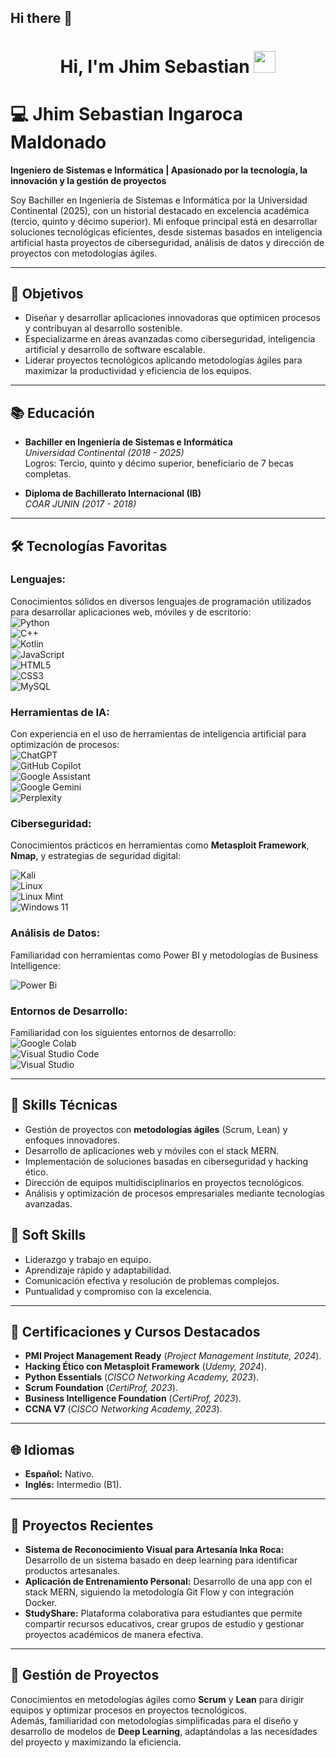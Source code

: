 ## Hi there 👋  
<h1 align="center">Hi, I'm Jhim Sebastian <img src="https://media.giphy.com/media/hvRJCLFzcasrR4ia7z/giphy.gif" width="35"></h1>  
<p align="center">

# 💻 Jhim Sebastian Ingaroca Maldonado  
**Ingeniero de Sistemas e Informática | Apasionado por la tecnología, la innovación y la gestión de proyectos**  

Soy Bachiller en Ingeniería de Sistemas e Informática por la Universidad Continental (2025), con un historial destacado en excelencia académica (tercio, quinto y décimo superior). Mi enfoque principal está en desarrollar soluciones tecnológicas eficientes, desde sistemas basados en inteligencia artificial hasta proyectos de ciberseguridad, análisis de datos y dirección de proyectos con metodologías ágiles.  

---

## 🎯 Objetivos  
- Diseñar y desarrollar aplicaciones innovadoras que optimicen procesos y contribuyan al desarrollo sostenible.  
- Especializarme en áreas avanzadas como ciberseguridad, inteligencia artificial y desarrollo de software escalable.  
- Liderar proyectos tecnológicos aplicando metodologías ágiles para maximizar la productividad y eficiencia de los equipos.  

---

## 📚 Educación  
- **Bachiller en Ingeniería de Sistemas e Informática**  
  *Universidad Continental (2018 - 2025)*  
  Logros: Tercio, quinto y décimo superior, beneficiario de 7 becas completas.  

- **Diploma de Bachillerato Internacional (IB)**  
  *COAR JUNIN (2017 - 2018)*  

---

## 🛠️ Tecnologías Favoritas  

### **Lenguajes:**  
Conocimientos sólidos en diversos lenguajes de programación utilizados para desarrollar aplicaciones web, móviles y de escritorio:  
![Python](https://img.shields.io/badge/python-3670A0?style=for-the-badge&logo=python&logoColor=ffdd54)  
![C++](https://img.shields.io/badge/c++-%2300599C.svg?style=for-the-badge&logo=c%2B%2B&logoColor=white)  
![Kotlin](https://img.shields.io/badge/kotlin-%237F52FF.svg?style=for-the-badge&logo=kotlin&logoColor=white)  
![JavaScript](https://img.shields.io/badge/javascript-%23323330.svg?style=for-the-badge&logo=javascript&logoColor=%23F7DF1E)  
![HTML5](https://img.shields.io/badge/html5-%23E34F26.svg?style=for-the-badge&logo=html5&logoColor=white)  
![CSS3](https://img.shields.io/badge/css3-%231572B6.svg?style=for-the-badge&logo=css3&logoColor=white)  
![MySQL](https://img.shields.io/badge/mysql-4479A1.svg?style=for-the-badge&logo=mysql&logoColor=white)  

### **Herramientas de IA:**  

Con experiencia en el uso de herramientas de inteligencia artificial para optimización de procesos:  
![ChatGPT](https://img.shields.io/badge/chatGPT-74aa9c?style=for-the-badge&logo=openai&logoColor=white)  
![GitHub Copilot](https://img.shields.io/badge/github_copilot-8957E5?style=for-the-badge&logo=github-copilot&logoColor=white)  
![Google Assistant](https://img.shields.io/badge/google%20assistant-4285F4?style=for-the-badge&logo=google%20assistant&logoColor=white)  
![Google Gemini](https://img.shields.io/badge/google%20gemini-8E75B2?style=for-the-badge&logo=google%20gemini&logoColor=white)  
![Perplexity](https://img.shields.io/badge/perplexity-000000?style=for-the-badge&logo=perplexity&logoColor=088F8F)  

### **Ciberseguridad:**  
Conocimientos prácticos en herramientas como **Metasploit Framework**, **Nmap**, y estrategias de seguridad digital:  

![Kali](https://img.shields.io/badge/Kali-268BEE?style=for-the-badge&logo=kalilinux&logoColor=white)  
![Linux](https://img.shields.io/badge/Linux-FCC624?style=for-the-badge&logo=linux&logoColor=black)  
![Linux Mint](https://img.shields.io/badge/Linux%20Mint-87CF3E?style=for-the-badge&logo=Linux%20Mint&logoColor=white)  
![Windows 11](https://img.shields.io/badge/Windows%2011-%230079d5.svg?style=for-the-badge&logo=Windows%2011&logoColor=white)  

### **Análisis de Datos:**  
Familiaridad con herramientas como Power BI y metodologías de Business Intelligence:  

![Power Bi](https://img.shields.io/badge/power_bi-F2C811?style=for-the-badge&logo=powerbi&logoColor=black)  

### **Entornos de Desarrollo:**  
Familiaridad con los siguientes entornos de desarrollo:  
![Google Colab](https://img.shields.io/badge/Google%20Colab-%23F9A825.svg?style=for-the-badge&logo=googlecolab&logoColor=white)  
![Visual Studio Code](https://img.shields.io/badge/Visual%20Studio%20Code-0078d7.svg?style=for-the-badge&logo=visual-studio-code&logoColor=white)  
![Visual Studio](https://img.shields.io/badge/Visual%20Studio-5C2D91.svg?style=for-the-badge&logo=visual-studio&logoColor=white)  

---

## 🔑 Skills Técnicas  
- Gestión de proyectos con **metodologías ágiles** (Scrum, Lean) y enfoques innovadores.  
- Desarrollo de aplicaciones web y móviles con el stack MERN.  
- Implementación de soluciones basadas en ciberseguridad y hacking ético.  
- Dirección de equipos multidisciplinarios en proyectos tecnológicos.  
- Análisis y optimización de procesos empresariales mediante tecnologías avanzadas.  

## 🌟 Soft Skills  
- Liderazgo y trabajo en equipo.  
- Aprendizaje rápido y adaptabilidad.  
- Comunicación efectiva y resolución de problemas complejos.  
- Puntualidad y compromiso con la excelencia.  

---

## 📜 Certificaciones y Cursos Destacados  
- **PMI Project Management Ready** (*Project Management Institute, 2024*).  
- **Hacking Ético con Metasploit Framework** (*Udemy, 2024*).  
- **Python Essentials** (*CISCO Networking Academy, 2023*).  
- **Scrum Foundation** (*CertiProf, 2023*).  
- **Business Intelligence Foundation** (*CertiProf, 2023*).  
- **CCNA V7** (*CISCO Networking Academy, 2023*).  

---

## 🌐 Idiomas  
- **Español:** Nativo.  
- **Inglés:** Intermedio (B1).  

---

## 🚀 Proyectos Recientes  
- **Sistema de Reconocimiento Visual para Artesanía Inka Roca:** Desarrollo de un sistema basado en deep learning para identificar productos artesanales.  
- **Aplicación de Entrenamiento Personal:** Desarrollo de una app con el stack MERN, siguiendo la metodología Git Flow y con integración Docker.  
- **StudyShare:** Plataforma colaborativa para estudiantes que permite compartir recursos educativos, crear grupos de estudio y gestionar proyectos académicos de manera efectiva.  

---

## 📂 Gestión de Proyectos  
Conocimientos en metodologías ágiles como **Scrum** y **Lean** para dirigir equipos y optimizar procesos en proyectos tecnológicos.  
Además, familiaridad con metodologías simplificadas para el diseño y desarrollo de modelos de **Deep Learning**, adaptándolas a las necesidades del proyecto y maximizando la eficiencia.  


